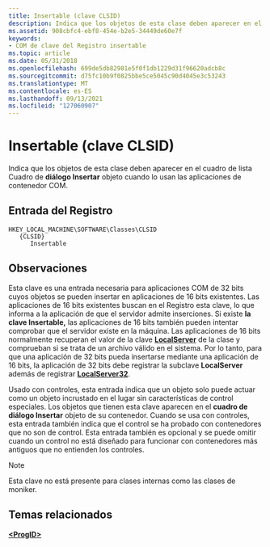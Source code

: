 ```yaml
---
title: Insertable (clave CLSID)
description: Indica que los objetos de esta clase deben aparecer en el cuadro de lista Cuadro de diálogo Insertar objeto cuando lo usan las aplicaciones de contenedor COM.
ms.assetid: 908cbfc4-ebf8-454e-b2e5-34449de60e7f
keywords:
- COM de clave del Registro insertable
ms.topic: article
ms.date: 05/31/2018
ms.openlocfilehash: 699de5db82981e5f0f1db1229d31f96620adcb8c
ms.sourcegitcommit: d75fc10b9f0825bbe5ce5045c90d4045e3c53243
ms.translationtype: MT
ms.contentlocale: es-ES
ms.lasthandoff: 09/13/2021
ms.locfileid: "127060907"
---
```

# <a name="insertable-clsid-key"></a>Insertable (clave CLSID)

Indica que los objetos de esta clase deben aparecer en el cuadro de lista Cuadro de **diálogo Insertar** objeto cuando lo usan las aplicaciones de contenedor COM.

## <a name="registry-entry"></a>Entrada del Registro

```
HKEY_LOCAL_MACHINE\SOFTWARE\Classes\CLSID
   {CLSID}
      Insertable
```

## <a name="remarks"></a>Observaciones

Esta clave es una entrada necesaria para aplicaciones COM de 32 bits cuyos objetos se pueden insertar en aplicaciones de 16 bits existentes. Las aplicaciones de 16 bits existentes buscan en el Registro esta clave, lo que informa a la aplicación de que el servidor admite inserciones. Si existe **la clave Insertable,** las aplicaciones de 16 bits también pueden intentar comprobar que el servidor existe en la máquina. Las aplicaciones de 16 bits normalmente recuperan el valor de la clave [**LocalServer**](localserver.md) de la clase y comprueban si se trata de un archivo válido en el sistema. Por lo tanto, para que una aplicación de 32 bits pueda insertarse mediante una aplicación de 16 bits, la aplicación de 32 bits debe registrar la subclave **LocalServer** además de registrar [**LocalServer32**](localserver32.md).

Usado con controles, esta entrada indica que un objeto solo puede actuar como un objeto incrustado en el lugar sin características de control especiales. Los objetos que tienen esta clave aparecen en el **cuadro de diálogo Insertar** objeto de su contenedor. Cuando se usa con controles, esta entrada también indica que el control se ha probado con contenedores que no son de control. Esta entrada también es opcional y se puede omitir cuando un control no está diseñado para funcionar con contenedores más antiguos que no entienden los controles.

> [!Note]  
> Esta clave no está presente para clases internas como las clases de moniker.

 

## <a name="related-topics"></a>Temas relacionados

<dl> <dt>

[**&lt;ProgID&gt;**](-progid--key.md)
</dt> </dl>

 

 




